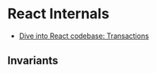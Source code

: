 # React Internals

* [Dive into React codebase: Transactions](http://reactkungfu.com/2015/12/dive-into-react-codebase-transactions/)

## Invariants